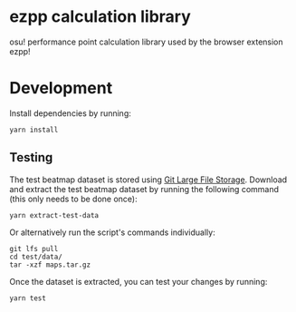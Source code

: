 # ezpp calculation library

osu! performance point calculation library used by the browser extension ezpp!

# Development

Install dependencies by running:
```
yarn install
```

## Testing

The test beatmap dataset is stored using [Git Large File Storage](https://git-lfs.github.com/). Download and extract the test beatmap dataset by running the following command (this only needs to be done once):
```
yarn extract-test-data
```
Or alternatively run the script's commands individually:
```
git lfs pull
cd test/data/
tar -xzf maps.tar.gz
```

Once the dataset is extracted, you can test your changes by running:
```
yarn test
```
